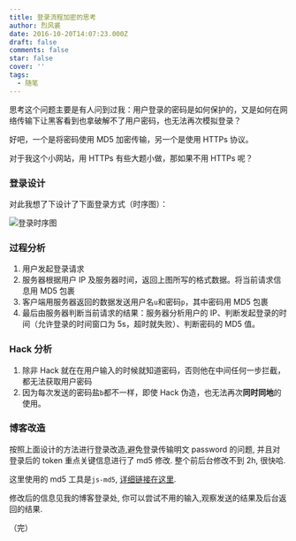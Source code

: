 ```yaml
---
title: 登录流程加密的思考
author: 烈风裘
date: 2016-10-20T14:07:23.000Z
draft: false
comments: false
star: false
cover: ''
tags: 
  - 随笔
---
```


思考这个问题主要是有人问到过我：用户登录的密码是如何保护的，又是如何在网络传输下让黑客看到也拿破解不了用户密码，也无法再次模拟登录？

好吧，一个是将密码使用 MD5 加密传输，另一个是使用 HTTPs 协议。

对于我这个小网站，用 HTTPs 有些大题小做，那如果不用 HTTPs 呢？

### 登录设计

对此我想了下设计了下面登录方式（时序图）：

![登录时序图](http://xiangsongtao.com/uploads/1476276752000.png)

### 过程分析

1.  用户发起登录请求
2.  服务器根据用户 IP 及服务器时间，返回上图所写的格式数据。将当前请求信息用 MD5 包裹
3.  客户端用服务器返回的数据发送用户名`u`和密码`p`，其中密码用 MD5 包裹
4.  最后由服务器判断当前请求的结果：服务器分析用户的 IP、判断发起登录的时间（允许登录的时间窗口为 5s，超时就失败）、判断密码的 MD5 值。

### Hack 分析

1.  除非 Hack 就在在用户输入的时候就知道密码，否则他在中间任何一步拦截，都无法获取用户密码
2.  因为每次发送的密码盐`b`都不一样，即使 Hack 伪造，也无法再次**同时同地**的使用。

### 博客改造

按照上面设计的方法进行登录改造,避免登录传输明文 password 的问题, 并且对登录后的 token 重点关键信息进行了 md5 修改. 整个前后台修改不到 2h, 很快哈.

这里使用的 md5 工具是`js-md5`, [详细链接在这里](https://www.npmjs.com/package/js-md5).

修改后的信息见我的博客登录处, 你可以尝试不用的输入,观察发送的结果及后台返回的结果.

（完）
